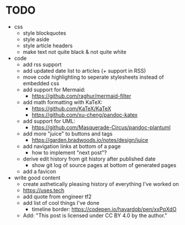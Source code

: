 # TODO

- css
  - style blockquotes
  - style aside
  - style article headers
  - make text not quite black & not quite white
- code
  - add rss support
  - add updated date list to articles (+ support in RSS)
  - move code highlighting to seperate stylesheets instead of embedded css
  - add support for Mermaid:
    - https://github.com/raghur/mermaid-filter
  - add math formatting with KaTeX:
    - https://github.com/KaTeX/KaTeX
    - https://github.com/xu-cheng/pandoc-katex
  - add support for UML:
    - https://github.com/Masquerade-Circus/pandoc-plantuml
  - add more "juice" to buttons and tags
    - https://garden.bradwoods.io/notes/design/juice
  - add navigation links at bottom of a page
    - how to implement "next post"?
  - derive edit history from git history after published date
    - show git log of source pages at bottom of generated pages
  - add a favicon
- write good content
  - create asthetically pleasing history of everything I've worked on
  - https://uses.tech
  - add quote from engineer tf2
  - add list of cool things I've done
    - timeline border: https://codepen.io/havardob/pen/xxPqXdO
  - Add: "This post is licensed under CC BY 4.0 by the author."
